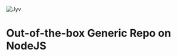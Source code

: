 ![Jyv](http://jyv.s3-website-us-east-1.amazonaws.com/jyv-logo.png)

# Out-of-the-box Generic Repo on NodeJS